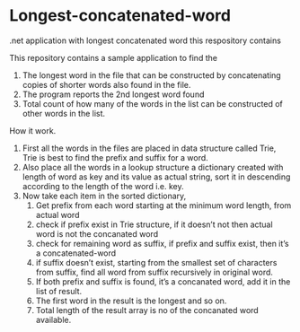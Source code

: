 # Longest-concatenated-word
.net application with longest concatenated word
this respository contains 

This repository contains a sample application to find the 
1.	The longest word in the file that can be constructed by concatenating copies of shorter words also found in the file.
2.	The program reports the 2nd longest word found
3.	Total count of how many of the words in the list can be constructed of other words in the list.

How it work.
1.	First all the words in the files are placed in data structure called Trie, Trie is best to find the prefix and suffix for a word.
2.	Also place all the words in a lookup structure a dictionary created with length of word as key and its value as actual string, sort it in descending according to the length of the word i.e. key.
3.	Now take each item in the sorted dictionary,
    1.	Get prefix from each word starting at the minimum word length, from actual word
    2.	check if prefix exist in Trie structure, if it doesn’t not then actual word is not the concanated word
    3.	check for remaining word as suffix, if prefix and suffix exist, then it’s a concatenated-word
    4.	if suffix doesn’t exist, starting from the smallest set of characters from suffix, find all word from suffix recursively in original word.
    5.	If both prefix and suffix is found, it’s a concanated word, add it in the list of result.
    6.	The first word in the result is the longest and so on.
    7.	Total length of the result array is no of the concanated word available. 
